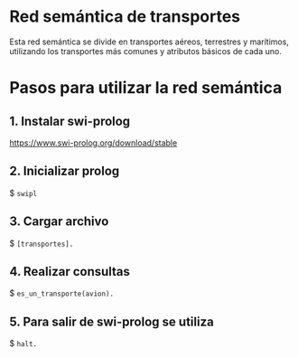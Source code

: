 # Red semántica de transportes

Esta red semántica se divide en transportes aéreos, terrestres y marítimos, utilizando los transportes más comunes y atributos básicos de cada uno.

# Pasos para utilizar la red semántica

## 1. Instalar swi-prolog

https://www.swi-prolog.org/download/stable

## 2. Inicializar prolog

$ `swipl`

## 3. Cargar archivo

$ `[transportes].`

## 4. Realizar consultas

$ `es_un_transporte(avion).`

## 5. Para salir de swi-prolog se utiliza

$ `halt.`